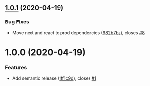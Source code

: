 ## [1.0.1](https://github.com/amalv/guestbook/compare/v1.0.0...v1.0.1) (2020-04-19)


### Bug Fixes

* Move next and react to prod dependencies ([982b7ba](https://github.com/amalv/guestbook/commit/982b7ba24a48813a5ddc0e03f32d293ee2b89fe6)), closes [#8](https://github.com/amalv/guestbook/issues/8)

# 1.0.0 (2020-04-19)


### Features

* Add semantic release ([1ff1c9d](https://github.com/amalv/guestbook/commit/1ff1c9d2b6dc17737cb78f01c6cb99703af7683a)), closes [#1](https://github.com/amalv/guestbook/issues/1)
